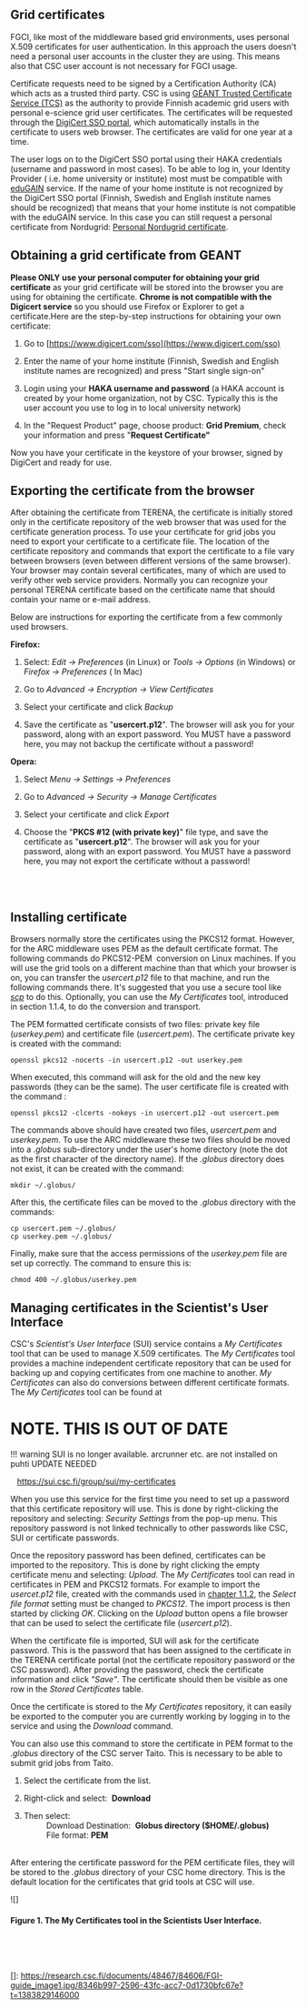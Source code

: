 ## Grid certificates

FGCI, like most of the middleware based grid environments, uses personal
X.509 certificates for user authentication. In this approach the users
doesn't need a personal user accounts in the cluster they are using.
This means also that CSC user account is not necessary for FGCI usage.

Certificate requests need to be signed by a Certification Authority (CA)
which acts as a trusted third party. CSC is using [GÉANT Trusted
Certificate Service (TCS)] as the authority to provide Finnish academic
grid users with personal e-science grid user certificates. The
certificates will be requested through the [DigiCert SSO portal], which
automatically installs in the certificate to users web browser. The
certificates are valid for one year at a time.

The user logs on to the DigiCert SSO portal using their HAKA credentials
(username and password in most cases). To be able to log in, your
Identity Provider ( i.e. home university or institute) most must be
compatible with [eduGAIN] service. If the name of your home institute is
not recognized by the DigiCert SSO portal (Finnish, Swedish and English
institute names should be recognized) that means that your home
institute is not compatible with the eduGAIN service. In this case you
can still request a personal certificate from Nordugrid: [Personal
Nordugrid certificate].

## Obtaining a grid certificate from GEANT

**Please ONLY use your personal computer for obtaining your grid
certificate**<span style="font-weight: normal"> as your grid certificate
will be stored into the browser you are using for obtaining the
certificate. </span> **Chrome is not compatible with the Digicert
service** so you should use Firefox or Explorer to get a
certificate.Here are the step-by-step instructions for obtaining your
own certificate:

1.  Go to [https://www.digicert.com/sso](https://www.digicert.com/sso)


2.  Enter the name of your home institute (Finnish, Swedish and English
    institute names are recognized) and press "Start single sign-on"

3.  Login using your **HAKA username and password** (a HAKA account is
    created by your home organization, not by CSC. Typically this is the
    user account you use to log in to local university network)

4.  In the "Request Product" page, choose product: **Grid Premium**,
    check your information and press "**Request Certificate"**

Now you have your certificate in the keystore of your browser, signed by
DigiCert and ready for use.

## Exporting the certificate from the browser

After obtaining the certificate from TERENA, the certificate is
initially stored only in the certificate repository of the web browser
that was used for the certificate generation process. To use your
certificate for grid jobs you need to export your certificate to a
certificate file. The location of the certificate repository and
commands that export the certificate to a file vary between browsers
(even between different versions of the same browser). Your browser may
contain several certificates, many of which are used to verify other web
service providers. Normally you can recognize your personal TERENA
certificate based on the certificate name that should contain your name
or e-mail address.

Below are instructions for exporting the certificate from a few commonly
used browsers.

**Firefox:**

1.  Select: *Edit -&gt; Preferences* (in Linux) or *Tools -&gt; Options*
    (in Windows) or *Firefox -&gt; Preferences* ( In Mac)

2.  Go to *Advanced -&gt; Encryption -&gt; View Certificates*

3.  Select your certificate and click *Backup*

4.  Save the certificate as "**usercert.p12**". The browser will ask you
    for your password, along with an export password. <span
    style="font-weight: normal">You MUST have a password here, you may
    not backup the certificate without a password!</span>

**Opera:**

1.  Select *Menu -&gt; Settings -&gt; Preferences*

2.  Go to *Advanced -&gt; Security -&gt; Manage Certificates*

3.  Select your certificate and click *Export*

4.  Choose the "**PKCS \#12 (with private key)**" file type, and save
    the certificate as "**usercert.p12**". The browser will ask you for
    your password, along with an export password. You MUST have a
    password here, you may not export the certificate without a
    password!  
     

 

## Installing certificate

Browsers normally store the certificates using the PKCS12 format.
However, for the ARC middleware uses PEM as the default certificate
format. The following commands do PKCS12-PEM  conversion on Linux
machines. If you will use the grid tools on a different machine than
that which your browser is on, you can transfer the *usercert.p12* file
to that machine, and run the following commands there. It's suggested
that you use a secure tool like [*scp*] to do this. Optionally, you can
use the *My Certificates* tool, introduced in section 1.1.4, to do the
conversion and transport.

The PEM formatted certificate consists of two files: private key file
(*userkey.pem*) and certificate file (*usercert.pem*). The certificate
private key is created with the command:

    openssl pkcs12 -nocerts -in usercert.p12 -out userkey.pem

When executed, this command will ask for the old and the new key
passwords (they can be the same). The user certificate file is created
with the command :

    openssl pkcs12 -clcerts -nokeys -in usercert.p12 -out usercert.pem

The commands above should have created two files, *usercert.pem* and
*userkey.pem*. To use the ARC middleware these two files should be moved
into a *.globus* sub-directory under the user's home directory (note the
dot as the first character of the directory name). If the *.globus*
directory does not exist, it can be created with the command:

    mkdir ~/.globus/

After this, the certificate files can be moved to the *.globus*
directory with the commands:

    cp usercert.pem ~/.globus/
    cp userkey.pem ~/.globus/

Finally, make sure that the access permissions of the *userkey.pem* file
are set up correctly. The command to ensure this is:

    chmod 400 ~/.globus/userkey.pem

## Managing certificates in the Scientist's User Interface

CSC's *Scientist's User Interface* (SUI) service contains a *My
Certificates* tool that can be used to manage X.509 certificates. The
*My Certificates* tool provides a machine independent certificate
repository that can be used for backing up and copying certificates from
one machine to another. *My Certificates* can also do conversions
between different certificate formats. The *My Certificates* tool can be
found at

# NOTE. THIS IS OUT OF DATE
!!! warning
    SUI is no longer available. arcrunner etc. are not installed on puhti
    UPDATE NEEDED

   <span
lang="en-IE"><https://sui.csc.fi/group/sui/my-certificates></span>

When you use this service for the first time you need to set up a
password that this certificate repository will use. This is done by
right-clicking the repository and selecting:*<span
style="font-weight: normal"> Security Settings</span>* from the pop-up
menu. This repository password is not linked technically to other
passwords like CSC, SUI or certificate passwords.

Once the repository password has been defined, certificates can be
imported to the repository. This is done by right clicking the empty
certificate menu and selecting: *Upload.* <span
style="font-style: normal">The</span> *My Certificate*s tool can read in
certificates in PEM and PKCS12 formats. For example to import the
*usercet.p12* file, created with the commands used in [chapter 1.1.2],
the *Select file format* setting must be changed to *PKCS12*. The import
process is then started by clicking *OK*. Clicking on the *Upload*
button opens a file browser that can be used to select the certificate
file (*usercert.p12*).

When the certificate file is imported, SUI will ask for the certificate
password. This is the password that has been assigned to the certificate
in the TERENA certificate portal (not the certificate repository
password or the CSC password). After providing the password, check the
certificate information and click *<span
style="font-weight: normal">"Save"</span>*. The certificate should then
be visible as one row in the *Stored Certificates* table.

Once the certificate is stored to the *My Certificates* repository, it
can easily be exported to the computer you are currently working by
logging in to the service and using the *Download* command.

  
You can also use this command to store the certificate in PEM format to
the *.globus* directory of the CSC server Taito. This is necessary to be
able to submit grid jobs from Taito.

1.  Select the certificate from the list.

2.  <span lang="en-IE">Right-click and select:  </span><span
    lang="en-IE">**Download**</span>

3.  <span lang="en-IE">Then select:  
              Download Destination:  </span><span lang="en-IE">**Globus
    directory ($HOME/.globus)**</span>  
    <span lang="en-IE">          File format: </span><span
    lang="en-IE">**PEM**</span>  
     

<span lang="en-IE">After entering the certificate password for the PEM
certificate files, they will be stored to the </span><span
lang="en-IE">*.globus*</span><span lang="en-IE"> directory of your CSC
home directory. This is the default location for the certificates that
grid tools at CSC will use.</span>

  
![]

#### Figure 1. The My Certificates tool in the Scientists User Interface.

 

 

  [GÉANT Trusted Certificate Service (TCS)]: http://www.geant.org/TCS/Pages/default.aspx
  [DigiCert SSO portal]: https://www.digicert.com/sso%E2%80%8B
  [eduGAIN]: http://services.geant.net/edugain/Pages/Home.aspx
  [Personal Nordugrid certificate]: https://research.csc.fi/nordugrid-certificate
  [*scp*]: https://research.csc.fi/csc-guide-copying-files-from-linux-and-mac-osx-machines-with-scp
  [chapter 1.1.2]: https://research.csc.fi/fgi-grid-certificates#1.1.2
  []: https://research.csc.fi/documents/48467/84606/FGI-guide_image1.jpg/8346b997-2596-43fc-acc7-0d1730bfc67e?t=1383829146000
